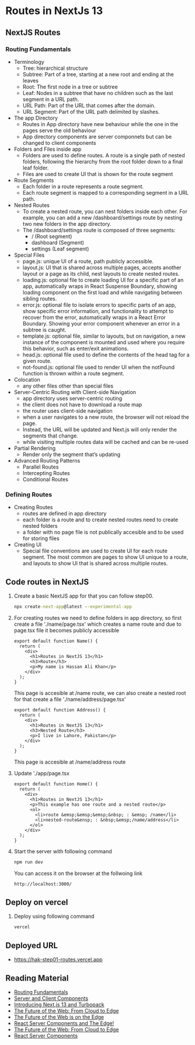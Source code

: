 # Routes in NextJs 13

## NextJS Routes

### Routing Fundamentals

- Terminology
  - Tree: hierarchical structure
  - Subtree: Part of a tree, starting at a new root and ending at the leaves
  - Root: The first node in a tree or subtree
  - Leaf: Nodes in a subtree that have no children such as the last segment in a URL path.
  - URL Path: Part of the URL that comes after the domain.
  - URL Segment: Part of the URL path delimited by slashes.
- The app Directory
  - Routes in App directory have new behaviour while the one in the pages serve the old behaviour
  - App directory components are server componnets but can be changed to client components
- Folders and Files inside app
  - Folders are used to define routes. A route is a single path of nested folders, following the hierarchy from the root folder down to a final leaf folder.
  - Files are used to create UI that is shown for the route segment
- Route Segments
  - Each folder in a route represents a route segment.
  - Each route segment is mapped to a corresponding segment in a URL path.
- Nested Routes
  - To create a nested route, you can nest folders inside each other. For example, you can add a new /dashboard/settings route by nesting two new folders in the app directory.
  - The /dashboard/settings route is composed of three segments:
    - / (Root segment)
    - dashboard (Segment)
    - settings (Leaf segment)
- Special Files
  - page.js: unique UI of a route, path publicly accessible.
  - layout.js: UI that is shared across multiple pages, accepts another layout or a page as its child, nest layouts to create nested routes.
  - loading.js: optional file to create loading UI for a specific part of an app, automatically wraps in React Suspense Boundary, showing loading component on the first load and while navigating between sibling routes.
  - error.js: optional file to isolate errors to specific parts of an app, show specific error information, and functionality to attempt to recover from the error, automatically wraps in a React Error Boundary. Showing your error component whenever an error in a subtree is caught.
  - template.js: optional file, similar to layouts, but on navigation, a new instance of the component is mounted and used where you require this behavior, such as enter/exit animations.
  - head.js: optional file used to define the contents of the head tag for a given route.
  - not-found.js: optional file used to render UI when the notFound function is thrown within a route segment.
- Colocation
  - any other files other than special files
- Server-Centric Routing with Client-side Navigation
  - app directory uses server-centric routing
  - the client does not have to download a route map
  - the router uses client-side navigation
  - when a user navigates to a new route, the browser will not reload the page.
  - Instead, the URL will be updated and Next.js will only render the segments that change.
  - while visiting multiple routes data will be cached and can be re-used
- Partial Rendering
  - Render only the segment that’s updating
- Advanced Routing Patterns
  - Parallel Routes
  - Intercepting Routes
  - Conditional Routes

### Defining Routes

- Creating Routes
  - routes are defined in app directory
  - each folder is a route and to create nested routes need to create nested folders
  - a folder with no page file is not publically accesible and to be used for storing files
- Creating UI
  - Special file conventions are used to create UI for each route segment. The most common are pages to show UI unique to a route, and layouts to show UI that is shared across multiple routes.

## Code routes in NextJS

1. Create a basic NextJS app for that you can follow step00.

   ```cmd
   npx create-next-app@latest --experimental-app
   ```

2. For creating routes we need to define folders in app directory, so first create a file './name/page.tsx' which creates a name route and due to page.tsx file it becomes publicly accessible

   ```tsx
   export default function Name() {
     return (
       <div>
         <h1>Routes in NextJS 13</h1>
         <h3>Route</h3>
         <p>My name is Hassan Ali Khan</p>
       </div>
     );
   }
   ```

   This page is accesible at /name route, we can also create a nested root for that create a file './name/address/page.tsx'

   ```tsx
   export default function Address() {
     return (
       <div>
         <h1>Routes in NextJS 13</h1>
         <h3>Nested Route</h3>
         <p>I live in Lahore, Pakistan</p>
       </div>
     );
   }
   ```

   This page is accesible at /name/address route

3. Update './app/page.tsx

   ```tsx
   export default function Home() {
     return (
       <div>
         <h1>Routes in NextJS 13</h1>
         <p>This example has one route and a nested route</p>
         <ol>
           <li>route &emsp;&emsp;&emsp;&nbsp; : &emsp; /name</li>
           <li>nested-route&ensp; : &nbsp;&emsp;/name/address</li>
         </ol>
       </div>
     );
   }
   ```

4. Start the server with following command

   ```cmd
   npm run dev
   ```

   You can access it on the browser at the follwoing link

   ```cmd
   http://localhost:3000/
   ```

## Deploy on vercel

1. Deploy using following command

   ```cmd
   vercel
   ```

## Deployed URL

- https://hak-step01-routes.vercel.app

## Reading Material

- [Routing Fundamentals](https://beta.nextjs.org/docs/routing/fundamentals)
- [Server and Client Components](https://beta.nextjs.org/docs/rendering/server-and-client-components)
- [Introducing Next.js 13 and Turbopack](https://www.youtube.com/watch?v=NiknNI_0J48&ab_channel=Vercel)
- [The Future of the Web: From Cloud to Edge](https://www.youtube.com/watch?v=HlXLVb3QCvQ&ab_channel=Vercel)
- [The Future of the Web is on the Edge](https://deno.com/blog/the-future-of-web-is-on-the-edge)
- [React Server Components and The Edge!](https://www.youtube.com/watch?v=qBvVQz-_U94&ab_channel=ShokriDev)
- [The Future of the Web: From Cloud to Edge](https://www.youtube.com/watch?v=HlXLVb3QCvQ&ab_channel=Vercel)
- [React Server Components](https://www.plasmic.app/blog/how-react-server-components-work)
